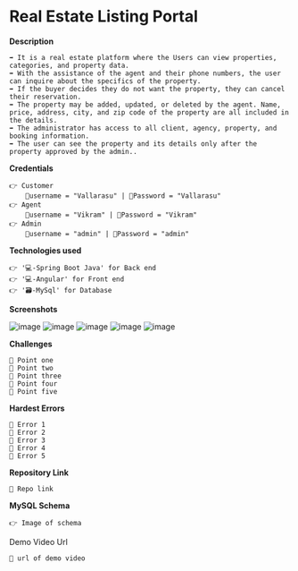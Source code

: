 # **Real Estate Listing Portal**


**Description**

    ➡️ It is a real estate platform where the Users can view properties, categories, and property data.
    ➡️ With the assistance of the agent and their phone numbers, the user can inquire about the specifics of the property.
    ➡️ If the buyer decides they do not want the property, they can cancel their reservation.
    ➡️ The property may be added, updated, or deleted by the agent. Name, price, address, city, and zip code of the property are all included in the details.
    ➡️ The administrator has access to all client, agency, property, and booking information.
    ➡️ The user can see the property and its details only after the property approved by the admin..


**Credentials**

    👉 Customer 
        📧username = "Vallarasu" | 🔐Password = "Vallarasu"
    👉 Agent 
        📧username = "Vikram" | 🔐Password = "Vikram"
    👉 Admin 
        📧username = "admin" | 🔐Password = "admin"


**Technologies used**

    👉 '💻-Spring Boot Java' for Back end
    👉 '💻-Angular' for Front end 
    👉 '🗃️-MySql' for Database 


**Screenshots**

![image](https://github.com/vallarasuSJ/real-estate/assets/145537953/e742a1ce-f3ad-4c5f-a185-09d16bb0cf23)
![image](https://github.com/vallarasuSJ/real-estate/assets/145537953/bd60dbe6-85e4-41f1-8a39-edec58cf7f1c)
![image](https://github.com/vallarasuSJ/real-estate/assets/145537953/3f695bac-a21c-4c59-a17e-562dfa817bf5)
![image](https://github.com/vallarasuSJ/real-estate/assets/145537953/94a033f3-dac4-472e-8b5e-bc7df8a6b0fb)
![image](https://github.com/vallarasuSJ/real-estate/assets/145537953/c1f4af27-5300-4914-bd26-cae23474f126)









**Challenges**

    🔴 Point one
    🔴 Point two
    🔴 Point three
    🔴 Point four
    🔴 Point five


**Hardest Errors** 

    🚩 Error 1
    🚩 Error 2
    🚩 Error 3
    🚩 Error 4
    🚩 Error 5


**Repository Link**

    🔗 Repo link 


**MySQL Schema**

    👉 Image of schema 


Demo Video Url
  
    🔗 url of demo video
  
  
  
  
